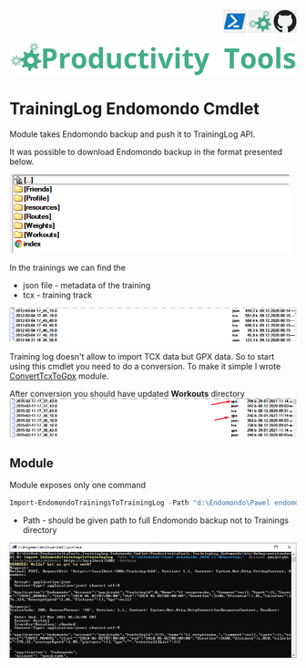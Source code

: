<!--Category:Powershell--> 
 <p align="right">
    <a href="https://www.powershellgallery.com/packages/ProductivityTools.ConvertTcx2Gpx/"><img src="Images/Header/Powershell_border_40px.png" /></a>
    <a href="http://productivitytools.tech/import-modulesfromdirectory/"><img src="Images/Header/ProductivityTools_green_40px_2.png" /><a> 
    <a href="https://github.com/pwujczyk/ProductivityTools.ConvertTcx2Gpx"><img src="Images/Header/Github_border_40px.png" /></a>
</p>
<p align="center">
    <a href="http://productivitytools.tech/">
        <img src="Images/Header/LogoTitle_green_500px.png" />
    </a>
</p>


# TrainingLog Endomondo Cmdlet

Module takes Endomondo backup and push it to TrainingLog API.
<!--more-->

It was possible to download Endomondo backup in the format presented below.

<!--og-image-->
![Endomondo backup](Images/EndomondoBackup.png)

In the trainings we can find the 
- json file - metadata of the training 
- tcx - training track

![Trainings](Images/EndomondoInitialTrainings.png)

Training log doesn't allow to import TCX data but GPX data. So to start using this cmdlet you need to do a conversion. To make it simple I wrote [ConvertTcxToGpx](https://github.com/pwujczyk/ProductivityTools.ConvertTcx2Gpx) module. 

After conversion you should have updated **Workouts** directory
![Training with GPX](Images/EndomondoTrainingsWithGPX.png)

## Module

Module exposes only one command

```powershell
Import-EndomondoTrainingsToTrainingLog -Path "d:\Endomondo\Pawel endomondo-2020-12-08Working\" -Account pwujczyk5 -TrainingLogApiAddress https://localhost:5001 -Verbose
```

- Path - should be given path to full Endomondo backup not to Trainings directory

![Import](Images/Import.png)
